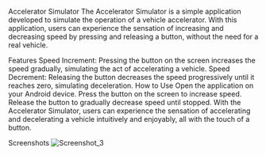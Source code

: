 Accelerator Simulator
The Accelerator Simulator is a simple application developed to simulate the operation of a vehicle accelerator. With this application, users can experience the sensation of increasing and decreasing speed by pressing and releasing a button, without the need for a real vehicle.

Features
Speed Increment: Pressing the button on the screen increases the speed gradually, simulating the act of accelerating a vehicle.
Speed Decrement: Releasing the button decreases the speed progressively until it reaches zero, simulating deceleration.
How to Use
Open the application on your Android device.
Press the button on the screen to increase speed.
Release the button to gradually decrease speed until stopped.
With the Accelerator Simulator, users can experience the sensation of accelerating and decelerating a vehicle intuitively and enjoyably, all with the touch of a button.

Screenshots
![Screenshot_3](https://github.com/pedrojcoliveira/Speedometer/assets/97547565/5362b6a6-8fd5-4d73-adcf-b87712b0cc10)
